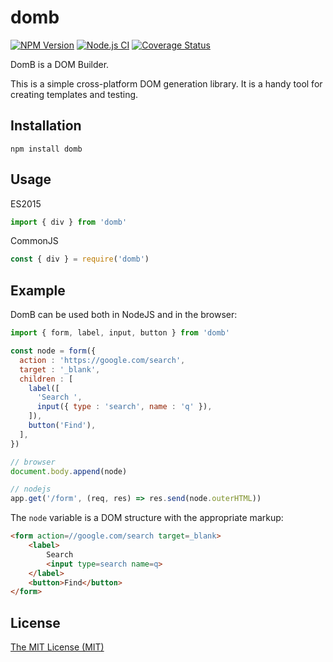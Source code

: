 # domb

[![NPM Version](https://img.shields.io/npm/v/domb.svg?maxAge=86400)](https://www.npmjs.com/package/domb)
[![Node.js CI](https://github.com/aristov/domb/actions/workflows/node.js.yml/badge.svg)](https://github.com/aristov/domb/actions/workflows/node.js.yml)
[![Coverage Status](https://coveralls.io/repos/github/aristov/domb/badge.svg?branch=main)](https://coveralls.io/github/aristov/domb?branch=main)

DomB is a DOM Builder.

This is a simple cross-platform DOM generation library.
It is a handy tool for creating templates and testing.

## Installation

```shell
npm install domb
```

## Usage

ES2015

```js
import { div } from 'domb'
```

CommonJS

```js
const { div } = require('domb')
```

## Example

DomB can be used both in NodeJS and in the browser:

```js
import { form, label, input, button } from 'domb'

const node = form({
  action : 'https://google.com/search',
  target : '_blank',
  children : [
    label([
      'Search ',
      input({ type : 'search', name : 'q' }),
    ]),
    button('Find'),
  ],
})

// browser
document.body.append(node)

// nodejs
app.get('/form', (req, res) => res.send(node.outerHTML))
```

The `node` variable is a DOM structure with the appropriate markup:

```html
<form action=//google.com/search target=_blank>
    <label>
        Search 
        <input type=search name=q>
    </label>
    <button>Find</button>
</form>
```

## License

[The MIT License (MIT)](https://raw.githubusercontent.com/aristov/domb/master/LICENSE)
